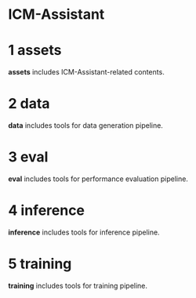 # ICM-Assistant

# 1 assets

**assets** includes ICM-Assistant-related contents.

# 2 data

**data** includes tools for data generation pipeline.

# 3 eval

**eval** includes tools for performance evaluation pipeline.

# 4 inference

**inference** includes tools for inference pipeline.

# 5 training

**training** includes tools for training pipeline.
